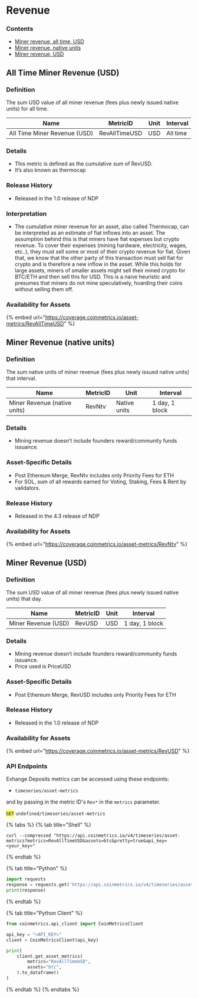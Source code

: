 # Revenue

### Contents

* [Miner revenue, all time, USD](revenue.md#a)
* [Miner revenue, native units](revenue.md#b)
* [Miner revenue, USD](revenue.md#miner-revenue-usd)

## All Time Miner Revenue (USD) <a href="#a" id="a"></a>

### Definition

The sum USD value of all miner revenue (fees plus newly issued native units) for all time.

| Name                         | MetricID      | Unit | Interval |
| ---------------------------- | ------------- | ---- | -------- |
| All Time Miner Revenue (USD) | RevAllTimeUSD | USD  | All time |

### Details

* This metric is defined as the cumulative sum of RevUSD.
* It’s also known as thermocap

### Release History

* Released in the 1.0 release of NDP

### Interpretation

* The cumulative miner revenue for an asset, also called Thermocap, can be interpreted as an estimate of fiat inflows into an asset. The assumption behind this is that miners have fiat expenses but crypto revenue. To cover their expenses (mining hardware, electricity, wages, etc..), they must sell some or most of their crypto revenue for fiat. Given that, we know that the other party of this transaction must sell fiat for crypto and is therefore a new inflow in the asset. While this holds for large assets, miners of smaller assets might sell their mined crypto for BTC/ETH and then sell this for USD. This is a naive heuristic and presumes that miners do not mine speculatively, hoarding their coins without selling them off.

### Availability for Assets

{% embed url="https://coverage.coinmetrics.io/asset-metrics/RevAllTimeUSD" %}

## Miner Revenue (native units) <a href="#b" id="b"></a>

### Definition

The sum native units of miner revenue (fees plus newly issued native units) that interval.

| Name                         | MetricID | Unit         | Interval       |
| ---------------------------- | -------- | ------------ | -------------- |
| Miner Revenue (native units) | RevNtv   | Native units | 1 day, 1 block |

### Details

* Mining revenue doesn’t include founders reward/community funds issuance.

### Asset-Specific Details

* Post Ethereum Merge, RevNtv includes only Priority Fees for ETH
* For SOL, sum of all rewards earned for Voting, Staking, Fees & Rent by validators.

### Release History

* Released in the 4.3 release of NDP

### Availability for Assets

{% embed url="https://coverage.coinmetrics.io/asset-metrics/RevNtv" %}

## Miner Revenue (USD)

### Definition

The sum USD value of all miner revenue (fees plus newly issued native units) that day.

| Name                | MetricID | Unit | Interval       |
| ------------------- | -------- | ---- | -------------- |
| Miner Revenue (USD) | RevUSD   | USD  | 1 day, 1 block |

### Details

* Mining revenue doesn’t include founders reward/community funds issuance.
* Price used is PriceUSD

### Asset-Specific Details

* Post Ethereum Merge, RevUSD includes only Priority Fees for ETH

### Release History

* Released in the 1.0 release of NDP

### Availability for Assets

{% embed url="https://coverage.coinmetrics.io/asset-metrics/RevUSD" %}

### API Endpoints

Exhange Deposits metrics can be accessed using these endpoints:

* `timeseries/asset-metrics`

and by passing in the metric ID's `Rev*` in the `metrics` parameter.

<mark style="color:blue;">`GET`</mark> `undefined/timeseries/asset-metrics`

{% tabs %}
{% tab title="Shell" %}
```shell
curl --compressed "https://api.coinmetrics.io/v4/timeseries/asset-metrics?metrics=RevAllTimeUSD&assets=btc&pretty=true&api_key=<your_key>"
```
{% endtab %}

{% tab title="Python" %}
```python
import requests
response = requests.get('https://api.coinmetrics.io/v4/timeseries/asset-metrics?metrics=RevAllTimeUSD&assets=btc&pretty=true&api_key=<your_key>').json()
print(response)
```
{% endtab %}

{% tab title="Python Client" %}
```python
from coinmetrics.api_client import CoinMetricsClient

api_key = "<API_KEY>"
client = CoinMetricsClient(api_key)

print(
    client.get_asset_metrics(
        metrics="RevAllTimeUSD", 
        assets="btc",
    ).to_dataframe()
)
```
{% endtab %}
{% endtabs %}
